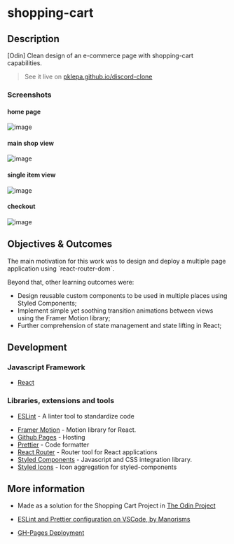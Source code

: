 # shopping-cart

## Description

[Odin] Clean design of an e-commerce page with shopping-cart capabilities.

> See it live on [pklepa.github.io/discord-clone](https://pklepa.github.io/discord-clone/)

### Screenshots

#### home page
![image](https://user-images.githubusercontent.com/22618438/101240380-e8244080-36e6-11eb-87b9-3ca04851c74e.png)

#### main shop view
![image](https://user-images.githubusercontent.com/22618438/101240384-f4a89900-36e6-11eb-8553-d938af5e72b3.png)

#### single item view
![image](https://user-images.githubusercontent.com/22618438/101240353-c1660a00-36e6-11eb-9505-be2e7b7c7534.png)

#### checkout
![image](https://user-images.githubusercontent.com/22618438/101240363-cdea6280-36e6-11eb-863c-18e367afd48d.png)

## Objectives & Outcomes

The main motivation for this work was to design and deploy a multiple page application using `react-router-dom´.

Beyond that, other learning outcomes were:

- Design reusable custom components to be used in multiple places using Styled Components;
- Implement simple yet soothing transition animations between views using the Framer Motion library;
- Further comprehension of state management and state lifting in React;

## Development

### Javascript Framework

- [React](https://github.com/facebook/create-react-app)

### Libraries, extensions and tools

- [ESLint](https://eslint.org/) - A linter tool to standardize code
<!-- - [Firebase](https://firebase.google.com/) - Cloud services (database, authentication) -->
- [Framer Motion](https://www.framer.com/motion/) - Motion library for React.
- [Github Pages](https://pages.github.com/) - Hosting
- [Prettier](https://prettier.io/) - Code formatter
- [React Router](https://reactrouter.com/web/guides/quick-start) - Router tool for React applications
- [Styled Components](https://styled-components.com/) - Javascript and CSS integration library.
- [Styled Icons](https://styled-icons.js.org/) - Icon aggregation for styled-components

## More information

- Made as a solution for the Shopping Cart Project in [The Odin Project](https://theodinproject.com/courses/javascript/lessons/shopping-chart)

- [ESLint and Prettier configuration on VSCode, by Manorisms](https://www.youtube.com/watch?v=bfyI9yl3qfE)

- [GH-Pages Deployment](https://dev.to/yuribenjamin/how-to-deploy-react-app-in-github-pages-2a1f)
